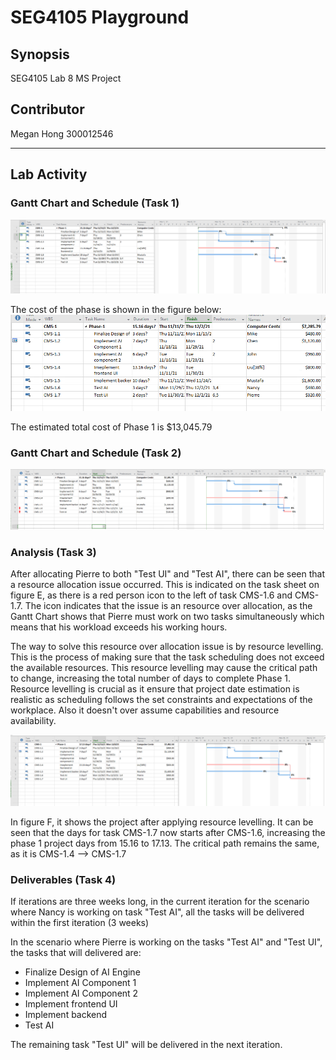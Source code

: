# SEG4105 Playground

## Synopsis

SEG4105 Lab 8 MS Project

## Contributor

Megan Hong 300012546

---

## Lab Activity

### Gantt Chart and Schedule (Task 1)

![Alt text](img/figure_b.PNG "Figure B")

The cost of the phase is shown in the figure below:
![Alt text](img/cost.png "Phase 1 Cost")

The estimated total cost of Phase 1 is $13,045.79

### Gantt Chart and Schedule (Task 2)

![Alt text](img/figure_e.png "Figure E")

### Analysis (Task 3)

After allocating Pierre to both "Test UI" and "Test AI", there can be seen that a resource allocation issue occurred. This is indicated on the task sheet on figure E, as there is a red person icon to the left of task CMS-1.6 and CMS-1.7. The icon indicates that the issue is an resource over allocation, as the Gantt Chart shows that Pierre must work on two tasks simultaneously which means that his workload exceeds his working hours.

The way to solve this resource over allocation issue is by resource levelling. This is the process of making sure that the task scheduling does not exceed the available resources. This resource levelling may cause the critical path to change, increasing the total number of days to complete Phase 1. Resource levelling is crucial as it ensure that project date estimation is realistic as scheduling follows the set constraints and expectations of the workplace. Also it doesn't over assume capabilities and resource availability.

![Alt text](img/figure_f.png "Figure F")

In figure F, it shows the project after applying resource levelling. It can be seen that the days for task CMS-1.7 now starts after CMS-1.6, increasing the phase 1 project days from 15.16 to 17.13. The critical path remains the same, as it is CMS-1.4 --> CMS-1.7

### Deliverables (Task 4)

If iterations are three weeks long, in the current iteration for the scenario where Nancy is working on task "Test AI", all the tasks will be delivered within the first iteration (3 weeks)

In the scenario where Pierre is working on the tasks "Test AI" and "Test UI", the tasks that will delivered are:

- Finalize Design of AI Engine
- Implement AI Component 1
- Implement AI Component 2
- Implement frontend UI
- Implement backend
- Test AI

The remaining task "Test UI" will be delivered in the next iteration.
